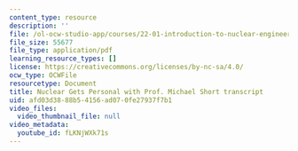 ```yaml
---
content_type: resource
description: ''
file: /ol-ocw-studio-app/courses/22-01-introduction-to-nuclear-engineering-and-ionizing-radiation-fall-2016/fLKNjWXk71s_transcript.pdf
file_size: 55677
file_type: application/pdf
learning_resource_types: []
license: https://creativecommons.org/licenses/by-nc-sa/4.0/
ocw_type: OCWFile
resourcetype: Document
title: Nuclear Gets Personal with Prof. Michael Short transcript
uid: afd03d38-88b5-4156-ad07-0fe27937f7b1
video_files:
  video_thumbnail_file: null
video_metadata:
  youtube_id: fLKNjWXk71s
---
```

